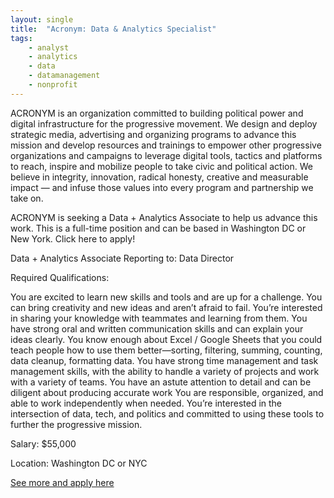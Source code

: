 ```yaml
---
layout: single
title:  "Acronym: Data & Analytics Specialist"
tags: 
    - analyst
    - analytics
    - data
    - datamanagement
    - nonprofit
---
```


ACRONYM is an organization committed to building political power and digital infrastructure for the progressive movement. We design and deploy strategic media, advertising and organizing programs to advance this mission and develop resources and trainings to empower other progressive organizations and campaigns to leverage digital tools, tactics and platforms to reach, inspire and mobilize people to take civic and political action. We believe in integrity, innovation, radical honesty, creative and measurable impact — and infuse those values into every program and partnership we take on.

ACRONYM is seeking a Data + Analytics Associate to help us advance this work. This is a full-time position and can be based in Washington DC or New York. Click here to apply!

Data + Analytics Associate
Reporting to: Data Director

Required Qualifications:

You are excited to learn new skills and tools and are up for a challenge.
You can bring creativity and new ideas and aren’t afraid to fail.
You’re interested in sharing your knowledge with teammates and learning from them.
You have strong oral and written communication skills and can explain your ideas clearly.
You know enough about Excel / Google Sheets that you could teach people how to use them better—sorting, filtering, summing, counting, data cleanup, formatting data.
You have strong time management and task management skills, with the ability to handle a variety of projects and work with a variety of teams.
You have an astute attention to detail and can be diligent about producing accurate work
You are responsible, organized, and able to work independently when needed.
You’re interested in the intersection of data, tech, and politics and committed to using these tools to further the progressive mission.


Salary: $55,000

Location: Washington DC or NYC


[See more and apply here](https://www.anotheracronym.org/careers/data-analytics-associate/)
